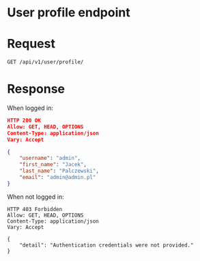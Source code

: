 # User profile endpoint

# Request
```http request
GET /api/v1/user/profile/
```

# Response
When logged in:

```json
HTTP 200 OK
Allow: GET, HEAD, OPTIONS
Content-Type: application/json
Vary: Accept

{
    "username": "admin",
    "first_name": "Jacek",
    "last_name": "Palczewski",
    "email": "admin@admin.pl"
}
```

When not logged in:

```http request
HTTP 403 Forbidden
Allow: GET, HEAD, OPTIONS
Content-Type: application/json
Vary: Accept

{
    "detail": "Authentication credentials were not provided."
}
```